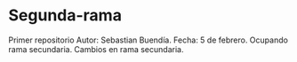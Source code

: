 # Segunda-rama
Primer repositorio
Autor: Sebastian Buendía.
Fecha: 5 de febrero.
Ocupando rama secundaria.
Cambios en rama secundaria.
